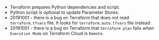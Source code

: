 * Terraform prepares Python dependencies and script.
* Python script is optional to update Parameter Stores.
* 20191001 - there is a bug on Terraform that does not read `terraform.tfvars` file. It looks for `terraform.auto.tfvars` file instead.
* 20191001 - there is a bug on Terraform that `terraform plan` fails when `Execution Mode` on Terraform Cloud is `Remote`.
